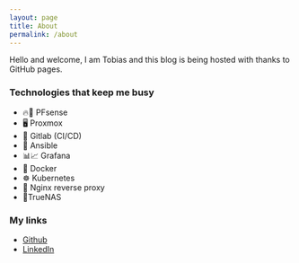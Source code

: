 ```yaml
---
layout: page
title: About
permalink: /about
---
```


Hello and welcome, I am Tobias and this blog is being hosted with thanks to GitHub pages.

### Technologies that keep me busy
- 🔥🧱 PFsense
- 🖥 Proxmox
- 🤖 Gitlab (CI/CD)
- 🎩 Ansible
- 📊📈 Grafana
- 🐳 Docker
- ☸ Kubernetes
- 🦺 Nginx reverse proxy
- 🦈TrueNAS

### My links
* [Github](https://github.com/TobiasS1402)
* [LinkedIn](https://linkedin.com/in/tseijs)
